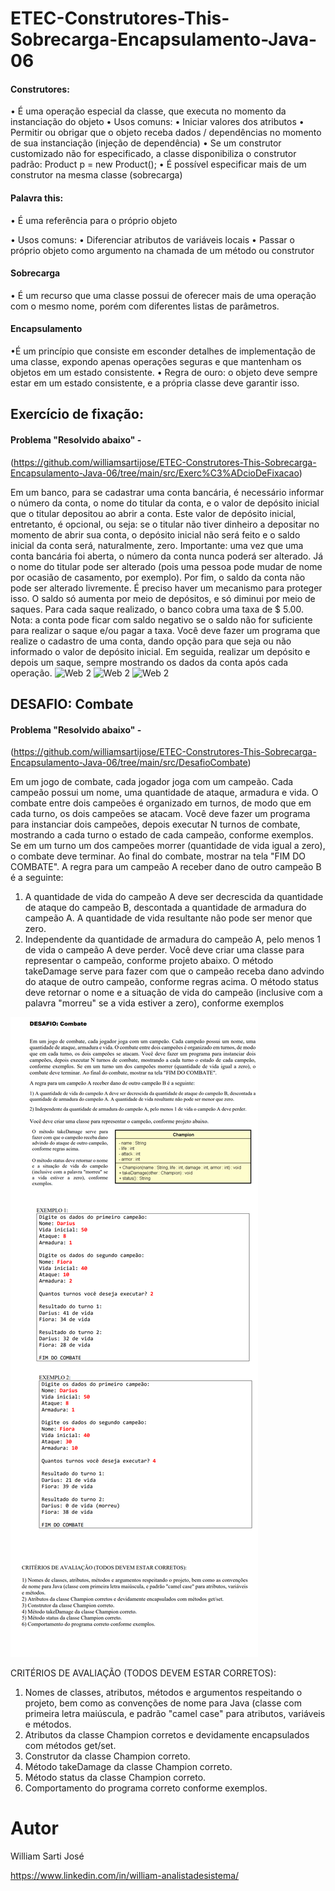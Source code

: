 # ETEC-Construtores-This-Sobrecarga-Encapsulamento-Java-06


#### Construtores:

• É uma operação especial da classe, que executa no momento da instanciação do objeto
• Usos comuns: 
• Iniciar valores dos atributos
• Permitir ou obrigar que o objeto receba dados / 
dependências no momento de sua instanciação (injeção de dependência) 
• Se um construtor customizado não for especificado, a classe disponibiliza o construtor padrão:
Product p = new Product();
• É possível especificar mais de um construtor na mesma classe (sobrecarga)

#### Palavra this:

• É uma referência para o próprio objeto

• Usos comuns: • Diferenciar atributos de variáveis locais
• Passar o próprio objeto como argumento na chamada de um método ou
construtor

#### Sobrecarga

• É um recurso que uma classe possui de oferecer mais de uma
operação com o mesmo nome, porém com diferentes listas de
parâmetros.

#### Encapsulamento

•É um princípio que consiste em
esconder detalhes de implementação
de uma classe, expondo apenas
operações seguras e que mantenham
os objetos em um estado consistente. 
• Regra de ouro: o objeto deve sempre
estar em um estado consistente, e a
própria classe deve garantir isso.


## Exercício de fixação:
#### Problema "Resolvido abaixo" -  
(https://github.com/williamsartijose/ETEC-Construtores-This-Sobrecarga-Encapsulamento-Java-06/tree/main/src/Exerc%C3%ADcioDeFixacao)

Em um banco, para se cadastrar uma conta bancária, é necessário informar o número da conta, o nome do
titular da conta, e o valor de depósito inicial que o titular depositou ao abrir a conta. Este valor de depósito
inicial, entretanto, é opcional, ou seja: se o titular não tiver dinheiro a depositar no momento de abrir sua
conta, o depósito inicial não será feito e o saldo inicial da conta será, naturalmente, zero.
Importante: uma vez que uma conta bancária foi aberta, o número da conta nunca poderá ser alterado. Já
o nome do titular pode ser alterado (pois uma pessoa pode mudar de nome por ocasião de casamento, por
exemplo).
Por fim, o saldo da conta não pode ser alterado livremente. É preciso haver um mecanismo para proteger
isso. O saldo só aumenta por meio de depósitos, e só diminui por meio de saques. Para cada saque
realizado, o banco cobra uma taxa de $ 5.00. Nota: a conta pode ficar com saldo negativo se o saldo não for
suficiente para realizar o saque e/ou pagar a taxa.
Você deve fazer um programa que realize o cadastro de uma conta, dando opção para que seja ou não
informado o valor de depósito inicial. Em seguida, realizar um depósito e depois um saque, sempre
mostrando os dados da conta após cada operação.
![Web 2](https://github.com/williamsartijose/ETEC-Construtores-This-Sobrecarga-Encapsulamento-Java-06/blob/main/1.PNG)
![Web 2](https://github.com/williamsartijose/ETEC-Construtores-This-Sobrecarga-Encapsulamento-Java-06/blob/main/2.PNG)
![Web 2](https://github.com/williamsartijose/ETEC-Construtores-This-Sobrecarga-Encapsulamento-Java-06/blob/main/3.PNG)


## DESAFIO: Combate

#### Problema "Resolvido abaixo" -  

(https://github.com/williamsartijose/ETEC-Construtores-This-Sobrecarga-Encapsulamento-Java-06/tree/main/src/DesafioCombate)

Em um jogo de combate, cada jogador joga com um campeão. Cada campeão possui um nome, uma 
quantidade de ataque, armadura e vida. O combate entre dois campeões é organizado em turnos, de modo 
que em cada turno, os dois campeões se atacam. Você deve fazer um programa para instanciar dois 
campeões, depois executar N turnos de combate, mostrando a cada turno o estado de cada campeão, 
conforme exemplos. Se em um turno um dos campeões morrer (quantidade de vida igual a zero), o 
combate deve terminar. Ao final do combate, mostrar na tela "FIM DO COMBATE". 
A regra para um campeão A receber dano de outro campeão B é a seguinte: 
1) A quantidade de vida do campeão A deve ser decrescida da quantidade de ataque do campeão B, descontada a 
quantidade de armadura do campeão A. A quantidade de vida resultante não pode ser menor que zero. 
2) Independente da quantidade de armadura do campeão A, pelo menos 1 de vida o campeão A deve perder. 
Você deve criar uma classe para representar o campeão, conforme projeto abaixo. 
O método takeDamage serve para 
fazer com que o campeão receba dano 
advindo do ataque de outro campeão, 
conforme regras acima. 
O método status deve retornar o nome 
e a situação de vida do campeão 
(inclusive com a palavra "morreu" se 
a vida estiver a zero), conforme 
exemplos

![Web 2](https://github.com/williamsartijose/Desafio-Combate-em-JAVA-ECLIPSE-POO-/blob/main/1.png)



CRITÉRIOS DE AVALIAÇÃO (TODOS DEVEM ESTAR CORRETOS): 
1) Nomes de classes, atributos, métodos e argumentos respeitando o projeto, bem como as convenções 
de nome para Java (classe com primeira letra maiúscula, e padrão "camel case" para atributos, variáveis 
e métodos. 
2) Atributos da classe Champion corretos e devidamente encapsulados com métodos get/set. 
3) Construtor da classe Champion correto. 
4) Método takeDamage da classe Champion correto. 
5) Método status da classe Champion correto. 
6) Comportamento do programa correto conforme exemplos.

# Autor

William Sarti José

https://www.linkedin.com/in/william-analistadesistema/
